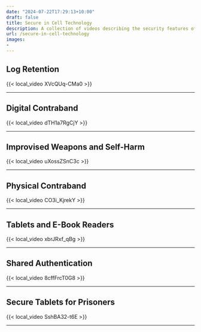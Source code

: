 ```yaml
---
date: "2024-07-22T17:29:13+10:00"
draft: false
title: Secure in Cell Technology
description: A collection of videos describing the security features of our secure in-cell technology, including contraband mitigation and safety considerations.
url: /secure-in-cell-technology
images:
-
---
```


## Log Retention
{{< local_video XVcQUq-CMa0 >}}

---

## Digital Contraband
{{< local_video dTH1a7RgCjY >}}

---

## Improvised Weapons and Self-Harm
{{< local_video uXossZSnC3c >}}

---

## Physical Contraband
{{< local_video CO3i_KjrekY >}}

---

## Tablets and E-Book Readers
{{< local_video xbrJRxf_qBg >}}

---

## Shared Authentication
{{< local_video 8cffFrcT0G8 >}}

---

## Secure Tablets for Prisoners
{{< local_video SshBA32-t6E >}}

---


